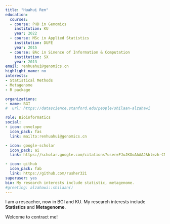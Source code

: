 ```yaml
---
title: "Huahui Ren"
education:
  courses:
  - course: PHD in Genomics
    institution: KU
    year: 2022
  - course: MSc in Applied Statistics
    institution: DUFE
    year: 2015
  - course: BAc in Sinence of Information & Computation
    institution: SX
    year: 2013
email: renhuahui@genomics.cn
highlight_name: no
interests:
- Statistical Methods
- Metagenome
- R package

organizations:
- name: BGI
#  url: https://datascience.stanford.edu/people/shilaan-alzahawi

role: Bioinformatics 
social:
- icon: envelope
  icon_pack: fas
  link: mailto:renhuahui@genomics.cn 

- icon: google-scholar
  icon_pack: ai
  link: https://scholar.google.com/citations?user=FJuJKOoAAAAJ&hl=zh-CN

- icon: github
  icon_pack: fab
  link: https://github.com/rusher321
superuser: yes
bio: My research interests include statistic, metagenome. 
#greeting: alzahawi::shilaan()
---
```


I am a reseacher, now in BGI and KU. My research interests include **Statistics** and **Metagenome**. 

Welcome to contract me!


